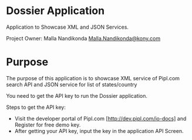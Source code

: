 Dossier Application
=======================

Application to Showcase XML and JSON Services.

Project Owner: Malla Nandikonda <Malla.Nandikonda@kony.com>

# Purpose
The purpose of this application is to showcase XML service of Pipl.com search API and JSON service for list of states/country<br/>

You need to get the API key to run the Dossier application.

Steps to get the API key:

- Visit the developer portal of Pipl.com [http://dev.pipl.com/io-docs] and Register for free demo key. <br/>
- After getting your API key, input the key in the application API Screen.
 
